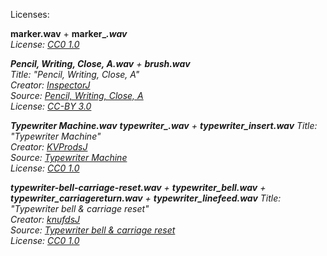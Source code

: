Licenses:

**marker.wav** + **marker_<i>.wav**  
License: [CC0 1.0](https://creativecommons.org/publicdomain/zero/1.0/legalcode)  

**Pencil, Writing, Close, A.wav** + **brush.wav**  
Title: "Pencil, Writing, Close, A"  
Creator: [InspectorJ](https://freesound.org/people/InspectorJ/)  
Source: [Pencil, Writing, Close, A](https://freesound.org/people/InspectorJ/sounds/398271/)  
License: [CC-BY 3.0](https://creativecommons.org/licenses/by/3.0/legalcode)  

**Typewriter Machine.wav** **typewriter_<i>.wav** + **typewriter_insert.wav**
Title: "Typewriter Machine"  
Creator: [KVProdsJ](https://freesound.org/people/KVProds/)  
Source: [Typewriter Machine](https://freesound.org/people/KVProds/sounds/535891/)  
License: [CC0 1.0](https://creativecommons.org/publicdomain/zero/1.0/legalcode)  

**typewriter-bell-carriage-reset.wav** + **typewriter_bell.wav** + **typewriter_carriagereturn.wav** + **typewriter_linefeed.wav**
Title: "Typewriter bell & carriage reset"  
Creator: [knufdsJ](https://freesound.org/people/knufds/)  
Source: [Typewriter bell & carriage reset](https://freesound.org/people/knufds/sounds/345955/)  
License: [CC0 1.0](https://creativecommons.org/publicdomain/zero/1.0/legalcode)  
